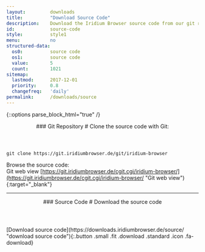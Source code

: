 ```yaml
---
layout:			downloads
title:			"Download Source Code"
description:	Download the Iridium Browser source code from our git repository using the command line or simply download the tar.gz file.
id:				source-code
style:			style1
menu:			no
structured-data:
  os0:			source code
  os1:			source code
  value:		5
  count:		1021
sitemap:
  lastmod:		2017-12-01
  priority:		0.8
  changefreq:	'daily'
permalink:		/downloads/source
---
```


{::options parse_block_html="true" /}
<div class="container w-50">
<div class="icon dl fa-github"></div>
<header>
### Git Repository #
Clone the source code with Git:
</header>

	git clone https://git.iridiumbrowser.de/git/iridium-browser

Browse the source code:<br/>
Git web view  [https://git.iridiumbrowser.de/cgit.cgi/iridium-browser/](https://git.iridiumbrowser.de/cgit.cgi/iridium-browser/ "Git web view"){:target="_blank"}

---

</div>
<div class="icon dl fa-code"></div>
<header>
### Source Code #
Download the source code
</header>
<div class="container w-25">
<div class="row">
<div class="col-12 align-center">
[Download source code](https://downloads.iridiumbrowser.de/source/ "download source code"){:.button .small .fit .download .standard .icon .fa-download}
</div>
</div>
</div>